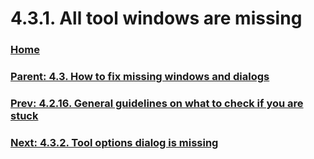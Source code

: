 # 4.3.1. All tool windows are missing

### [Home](./00-home.md)
### [Parent: 4.3. How to fix missing windows and dialogs](./04-03-00-how-to-fix-missing-windows-and-dialogs.md)
### [Prev: 4.2.16. General guidelines on what to check if you are stuck](./04-02-16-general-guidelines-on-what-to-check-if-you-are-stuck.md)
### [Next: 4.3.2. Tool options dialog is missing](./04-03-02-tool-options-dialog-is-missing.md)
